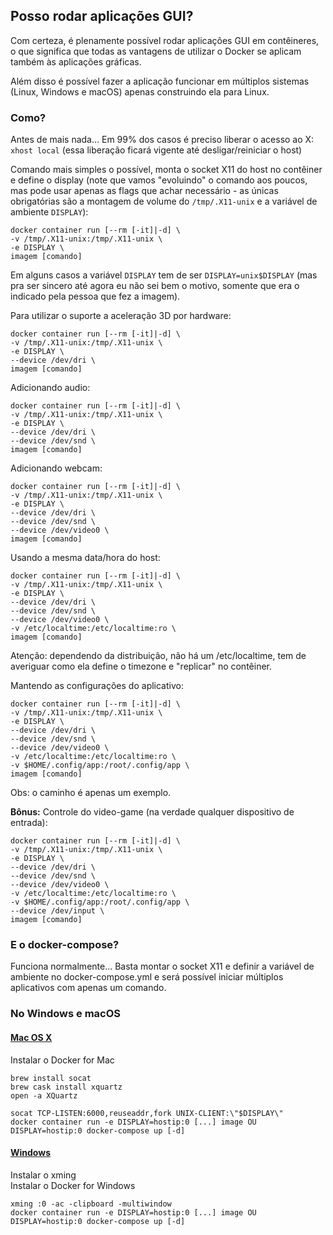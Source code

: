 ## Posso rodar aplicações GUI?
Com certeza, é plenamente possível rodar aplicações GUI em contêineres, o que significa que todas as vantagens de utilizar o Docker se aplicam também às aplicações gráficas.

Além disso é possível fazer a aplicação funcionar em múltiplos sistemas (Linux, Windows e macOS) apenas construindo ela para Linux.

### Como?
Antes de mais nada... Em 99% dos casos é preciso liberar o acesso ao X: `xhost local` (essa liberação ficará vigente até desligar/reiniciar o host)

Comando mais simples o possível, monta o socket X11 do host no contêiner e define o display (note que vamos "evoluindo" o comando aos poucos, mas pode usar apenas as flags que achar necessário - as únicas obrigatórias são a montagem de volume do `/tmp/.X11-unix` e a variável de ambiente `DISPLAY`):

```
docker container run [--rm [-it]|-d] \
-v /tmp/.X11-unix:/tmp/.X11-unix \
-e DISPLAY \
imagem [comando]
```
Em alguns casos a variável `DISPLAY` tem de ser `DISPLAY=unix$DISPLAY` (mas pra ser sincero até agora eu não sei bem o motivo, somente que era o indicado pela pessoa que fez a imagem).


Para utilizar o suporte a aceleração 3D por hardware:

```
docker container run [--rm [-it]|-d] \
-v /tmp/.X11-unix:/tmp/.X11-unix \
-e DISPLAY \
--device /dev/dri \
imagem [comando]
```

Adicionando audio:

```
docker container run [--rm [-it]|-d] \
-v /tmp/.X11-unix:/tmp/.X11-unix \
-e DISPLAY \
--device /dev/dri \
--device /dev/snd \
imagem [comando]
```

Adicionando webcam:

```
docker container run [--rm [-it]|-d] \
-v /tmp/.X11-unix:/tmp/.X11-unix \
-e DISPLAY \
--device /dev/dri \
--device /dev/snd \
--device /dev/video0 \
imagem [comando]
```

Usando a mesma data/hora do host:

```
docker container run [--rm [-it]|-d] \
-v /tmp/.X11-unix:/tmp/.X11-unix \
-e DISPLAY \
--device /dev/dri \
--device /dev/snd \
--device /dev/video0 \
-v /etc/localtime:/etc/localtime:ro \
imagem [comando]
```
Atenção: dependendo da distribuição, não há um /etc/localtime, tem de averiguar como ela define o timezone e "replicar" no contêiner.

Mantendo as configurações do aplicativo:

```
docker container run [--rm [-it]|-d] \
-v /tmp/.X11-unix:/tmp/.X11-unix \
-e DISPLAY \
--device /dev/dri \
--device /dev/snd \
--device /dev/video0 \
-v /etc/localtime:/etc/localtime:ro \
-v $HOME/.config/app:/root/.config/app \
imagem [comando]
```
Obs: o caminho é apenas um exemplo.

**Bônus:** Controle do video-game (na verdade qualquer dispositivo de entrada):

```
docker container run [--rm [-it]|-d] \
-v /tmp/.X11-unix:/tmp/.X11-unix \
-e DISPLAY \
--device /dev/dri \
--device /dev/snd \
--device /dev/video0 \
-v /etc/localtime:/etc/localtime:ro \
-v $HOME/.config/app:/root/.config/app \
--device /dev/input \
imagem [comando]
```

### E o docker-compose?
Funciona normalmente... Basta montar o socket X11 e definir a variável de ambiente no docker-compose.yml e será possível iniciar múltiplos aplicativos com apenas um comando.

### No Windows e macOS

#### [Mac OS X](https://github.com/docker/docker/issues/8710#issuecomment-71113263)  
Instalar o Docker for Mac

```
brew install socat
brew cask install xquartz
open -a XQuartz

socat TCP-LISTEN:6000,reuseaddr,fork UNIX-CLIENT:\"$DISPLAY\"
docker container run -e DISPLAY=hostip:0 [...] image OU DISPLAY=hostip:0 docker-compose up [-d]
```  
#### [Windows](https://github.com/docker/docker/issues/8710#issuecomment-135109677)  
Instalar o xming  
Instalar o Docker for Windows

```
xming :0 -ac -clipboard -multiwindow
docker container run -e DISPLAY=hostip:0 [...] image OU DISPLAY=hostip:0 docker-compose up [-d]
```
